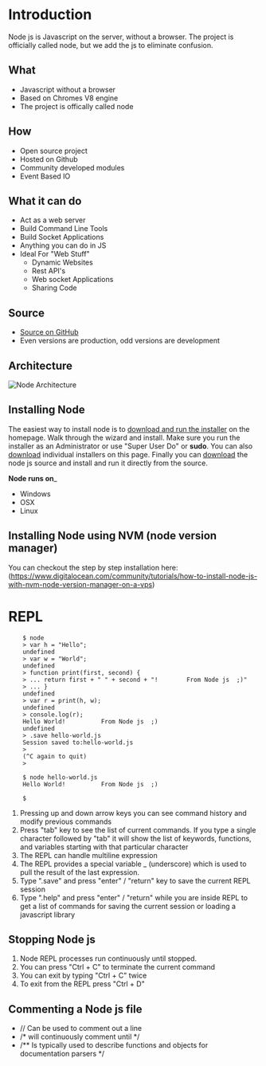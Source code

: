 Introduction
=============

Node js is Javascript on the server, without a browser.  The project is officially called node, but we add the js to eliminate confusion.

What
----
* Javascript without a browser
* Based on Chromes V8 engine
* The project is offically called node

How
---
* Open source project
* Hosted on Github
* Community developed modules
* Event Based IO

What it can do
--------------
* Act as a web server
* Build Command Line Tools
* Build Socket Applications
* Anything you can do in JS
* Ideal For "Web Stuff"
    * Dynamic Websites
    * Rest API's
    * Web socket Applications
    * Sharing Code

Source
------
* [Source on GitHub](https://github.com/joyent/node)
* Even versions are production, odd versions are development

Architecture
------------
![Node Architecture](https://github.com/hirakchatterjee/node-intro/blob/master/intro/node_architecture_diagram.png)

Installing Node
---------------
The easiest way to install node is to [download and run the installer](http://nodejs.org) on the homepage.
Walk through the wizard and install. Make sure you run the installer as an Administrator or use
"Super User Do" or __sudo__.  You can also [download](nodejs.org/download/) individual installers on this page.
Finally you can [download](nodejs.org/dist/v4.2.4/node-v4.2.4.pkg) the node js source and install and run
it directly from the source.

__Node runs on___
* Windows
* OSX
* Linux

Installing Node using NVM (node version manager)
------------------------------------------------
You can checkout the step by step installation here:
(https://www.digitalocean.com/community/tutorials/how-to-install-node-js-with-nvm-node-version-manager-on-a-vps)

REPL
====
```
    $ node
    > var h = "Hello";
    undefined
    > var w = "World";
    undefined
    > function print(first, second) {
    > ... return first + " " + second + "!        From Node js  ;)"
    > ... }
    undefined
    > var r = print(h, w);
    undefined
    > console.log(r);
    Hello World!          From Node js  ;)
    undefined
    > .save hello-world.js
    Session saved to:hello-world.js
    >
    (^C again to quit)
    >

    $ node hello-world.js
    Hello World!          From Node js  ;)

    $

```


1. Pressing up and down arrow keys you can see command history and modify previous commands
2. Press "tab" key to see the list of current commands. If you type a single character followed by "tab" it will show the list of keywords, functions, and variables starting with that particular character
3. The REPL can handle multiline expression
4. The REPL provides a special variable _ (underscore) which is used to pull the result of the last expression.
5. Type ".save" and press "enter" / "return" key to save the current REPL session
6. Type ".help" and press "enter" / "return" while you are inside REPL to get a list of commands for saving the current session or loading a javascript library

Stopping Node js
----------------
1. Node REPL processes run continuously until stopped.
2. You can press "Ctrl + C" to terminate the current command
3. You can exit by typing "Ctrl + C" twice
4. To exit from the REPL press "Ctrl + D"

Commenting a Node js file
-------------------------
* // Can be used to comment out a line
* /* will continuously comment until */
* /** Is typically used to describe functions and objects for documentation parsers */